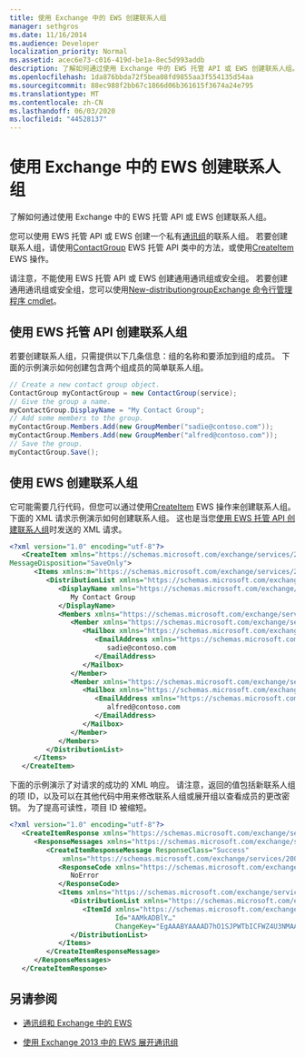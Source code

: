 ```yaml
---
title: 使用 Exchange 中的 EWS 创建联系人组
manager: sethgros
ms.date: 11/16/2014
ms.audience: Developer
localization_priority: Normal
ms.assetid: acec6e73-c016-419d-be1a-8ec5d993addb
description: 了解如何通过使用 Exchange 中的 EWS 托管 API 或 EWS 创建联系人组。
ms.openlocfilehash: 1da876bbda72f5bea08fd9855aa3f554135d54aa
ms.sourcegitcommit: 88ec988f2bb67c1866d06b361615f3674a24e795
ms.translationtype: MT
ms.contentlocale: zh-CN
ms.lasthandoff: 06/03/2020
ms.locfileid: "44528137"
---
```

# <a name="create-contact-groups-by-using-ews-in-exchange"></a>使用 Exchange 中的 EWS 创建联系人组

了解如何通过使用 Exchange 中的 EWS 托管 API 或 EWS 创建联系人组。
  
您可以使用 EWS 托管 API 或 EWS 创建一个私有[通讯组](distribution-groups-and-ews-in-exchange.md)的联系人组。 若要创建联系人组，请使用[ContactGroup](https://msdn.microsoft.com/library/office/microsoft.exchange.webservices.data.contactgroup%28v=exchg.80%29.aspx) EWS 托管 API 类中的方法，或使用[CreateItem](https://msdn.microsoft.com/library/78a52120-f1d0-4ed7-8748-436e554f75b6%28Office.15%29.aspx) EWS 操作。 
  
请注意，不能使用 EWS 托管 API 或 EWS 创建通用通讯组或安全组。 若要创建通用通讯组或安全组，您可以使用[New-distributiongroup](https://technet.microsoft.com/library/aa998856%28v=exchg.150%29.aspx)[Exchange 命令行管理程序 cmdlet](https://msdn.microsoft.com/library/ff326159%28v=exchg.140%29.aspx)。 
  
## <a name="create-a-contact-group-by-using-the-ews-managed-api"></a>使用 EWS 托管 API 创建联系人组
<a name="bk_EWSMA"> </a>

若要创建联系人组，只需提供以下几条信息：组的名称和要添加到组的成员。 下面的示例演示如何创建包含两个组成员的简单联系人组。
  
```cs
// Create a new contact group object.
ContactGroup myContactGroup = new ContactGroup(service);
// Give the group a name.
myContactGroup.DisplayName = "My Contact Group";
// Add some members to the group.
myContactGroup.Members.Add(new GroupMember("sadie@contoso.com"));
myContactGroup.Members.Add(new GroupMember("alfred@contoso.com"));
// Save the group.
myContactGroup.Save();

```

## <a name="create-a-contact-group-by-using-ews"></a>使用 EWS 创建联系人组
<a name="bk_EWSMA"> </a>

它可能需要几行代码，但您可以通过使用[CreateItem](https://msdn.microsoft.com/library/78a52120-f1d0-4ed7-8748-436e554f75b6%28Office.15%29.aspx) EWS 操作来创建联系人组。 下面的 XML 请求示例演示如何创建联系人组。 这也是当您[使用 EWS 托管 API 创建联系人组](#bk_EWSMA)时发送的 XML 请求。
  
```XML
<?xml version="1.0" encoding="utf-8"?>
   <CreateItem xmlns="https://schemas.microsoft.com/exchange/services/2006/messages" 
MessageDisposition="SaveOnly">
      <Items xmlns:m="https://schemas.microsoft.com/exchange/services/2006/messages">
         <DistributionList xmlns="https://schemas.microsoft.com/exchange/services/2006/types">
            <DisplayName xmlns="https://schemas.microsoft.com/exchange/services/2006/types">
               My Contact Group
            </DisplayName>
            <Members xmlns="https://schemas.microsoft.com/exchange/services/2006/types">
               <Member xmlns="https://schemas.microsoft.com/exchange/services/2006/types">
                  <Mailbox xmlns="https://schemas.microsoft.com/exchange/services/2006/types">
                     <EmailAddress xmlns="https://schemas.microsoft.com/exchange/services/2006/types">
                        sadie@contoso.com
                     </EmailAddress>
                  </Mailbox>
               </Member>
               <Member xmlns="https://schemas.microsoft.com/exchange/services/2006/types">
                  <Mailbox xmlns="https://schemas.microsoft.com/exchange/services/2006/types">
                     <EmailAddress xmlns="https://schemas.microsoft.com/exchange/services/2006/types">
                        alfred@contoso.com
                     </EmailAddress>
                  </Mailbox>
               </Member>
            </Members>
         </DistributionList>
      </Items>
   </CreateItem>
```

下面的示例演示了对请求的成功的 XML 响应。 请注意，返回的值包括新联系人组的项 ID，以及可以在其他代码中用来修改联系人组或展开组以查看成员的更改密钥。 为了提高可读性，项目 ID 被缩短。
  
```XML
<?xml version="1.0" encoding="utf-8"?>
   <CreateItemResponse xmlns="https://schemas.microsoft.com/exchange/services/2006/messages">
      <ResponseMessages xmlns="https://schemas.microsoft.com/exchange/services/2006/messages">
         <CreateItemResponseMessage ResponseClass="Success" 
             xmlns="https://schemas.microsoft.com/exchange/services/2006/messages">
            <ResponseCode xmlns="https://schemas.microsoft.com/exchange/services/2006/messages">
               NoError
            </ResponseCode>
            <Items xmlns="https://schemas.microsoft.com/exchange/services/2006/messages">
               <DistributionList xmlns="https://schemas.microsoft.com/exchange/services/2006/types">
                  <ItemId xmlns="https://schemas.microsoft.com/exchange/services/2006/types" 
                          Id="AAMkADBlY…" 
                          ChangeKey="EgAAABYAAAAD7hO1SJPWTbICFWZ4U3NMAABXzQiK" />
               </DistributionList>
            </Items>
         </CreateItemResponseMessage>
      </ResponseMessages>
   </CreateItemResponse>
```

## <a name="see-also"></a>另请参阅


- [通讯组和 Exchange 中的 EWS](distribution-groups-and-ews-in-exchange.md)
    
- [使用 Exchange 2013 中的 EWS 展开通讯组](how-to-expand-distribution-groups-by-using-ews-in-exchange-2013.md)
    

